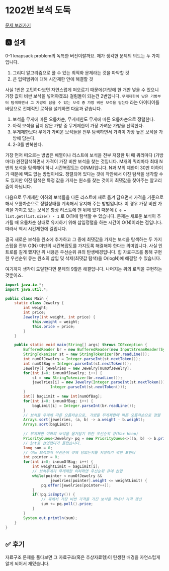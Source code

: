# 1202번 보석 도둑
[문제 보러가기](https://www.acmicpc.net/problem/1202)

## 🅰 설계
0-1 knapsack problem의 독특한 버전이랄까요. 제가 생각한 문제의 의도는 두 가지입니다.
1. 그리디 알고리즘으로 풀 수 있는 최적화 문제라는 것을 파악할 것
2. 큰 입력범위에 대해 시간제한 안에 해결할 것

사실 1번은 고민하다보면 자연스럽게 떠오르기 때문에(가방에 한 개만 넣을 수 있으니
가장 값이 비싼 보석을 넣어야겠죠) 걸림돌이 되는건 2번입니다.
`무게제한이 낮은 가방부터 탐색하면서 그 가방이 담을 수 있는 보석 중 가장 비싼 보석을
담는다` 라는 아이디어를 바탕으로 전체적인 로직을 설계하면 다음과 같습니다.

1. 보석을 무게에 따른 오름차순, 무게제한도 무게에 따른 오름차순으로 정렬한다.
2. 아직 보석을 담지 않은 가방 중 무게제한이 가장 가벼운 가방을 선택한다.
3. 무게제한보다 무게가 가벼운 보석들을 전부 탐색하면서 가격이 가장 높은 보석을 가방에 담는다.
4. 2-3를 반복한다.

가장 먼저 떠오르는 방법은 배열이나 리스트에 보석을 전부 저장한 뒤 매 쿼리마다
(가방마다) 완전탐색하면서 가격이 가장 비싼 보석을 찾는 것입니다.
M개의 쿼리마다 최대 N번의 보석을 탐색해야 하니 시간복잡도는 O(NM)입니다.
N과 M의 제한이 30만 이하이기 때문에 택도 없는 방법이네요.
정렬되어 있다는 것에 착안해서 이진 탐색을 생각할 수도 있지만 이진 탐색은 특정 값을
가지는 원소를 찾는 것이지 최댓값을 찾아주는 알고리즘이 아닙니다.

다음으로 무게제한 이하의 보석들을 다른 리스트에 새로 옮겨 담으면서 가격을 기준으로 해서
오름차순으로 정렬상태를 계속해서 유지해 주는 방법입니다. 이 경우 가장 비싼 가격을
가지고 있는 보석은 항상 리스트에 맨 뒤에 있기 때문에 `E e = list.get(list.size() - 1`
로 O(1)에 탐색할 수 있습니다. 문제는 새로운 보석이 추가될 때 오름차순 상태로 유지하기
위해 삽입정렬을 하는 시간이 O(N)이라는 점입니다. 따라서 역시 시간제한에 걸립니다.

결국 새로운 보석을 원소에 추가하고 그 중에 최댓값을 가지는 보석을 탐색하는 두 가지
스텝을 전부 O(N) 미만의 시간복잡도를 가지도록 해결해야 한다는 의미입니다.
사실 인트로를 길게 했지만 위 내용은 우선순위 큐의 탄생배경입니다. 힙 자료구조를 통해
구현한 우선순위 큐는 원소의 삽입 및 삭제(최댓값 탐색)을 O(logN)에 해결할 수 있습니다.

여기까지 생각이 도달한다면 문제의 9할은 해결입니다. 나머지는 위의 로직을 구현하는 것뿐이죠.

```java
import java.io.*;
import java.util.*;

public class Main {
    static class Jewelry {
        int weight;
        int price;
        Jewelry(int weight, int price) {
            this.weight = weight;
            this.price = price;
        }
    }

    public static void main(String[] args) throws IOException {
        BufferedReader br = new BufferedReader(new InputStreamReader(System.in));
        StringTokenizer st = new StringTokenizer(br.readLine());
        int numOfJewelry = Integer.parseInt(st.nextToken());
        int numOfBag = Integer.parseInt(st.nextToken());
        Jewelry[] jewelries = new Jewelry[numOfJewelry];
        for(int i=0; i<numOfJewelry; i++) {
            st = new StringTokenizer(br.readLine());
            jewelries[i] = new Jewelry(Integer.parseInt(st.nextToken()),
                    Integer.parseInt(st.nextToken()));
        }
        int[] bagLimit = new int[numOfBag];
        for(int i=0; i<numOfBag; i++) {
            bagLimit[i] = Integer.parseInt(br.readLine());
        }
        // 보석을 무게에 따른 오름차순으로, 가방을 무게제한에 따른 오름차순으로 정렬
        Arrays.sort(jewelries, (a, b) -> a.weight - b.weight);
        Arrays.sort(bagLimit);
        
        // 무게제한 이하의 보석을 옮겨담기 위한 우선순위 큐(Max Heap)
        PriorityQueue<Jewelry> pq = new PriorityQueue<>((a, b) -> b.price - a.price);
        // int로 선언했다가 틀렸습니다.
        long sum = 0;
        // 어느 보석까지 우선순위 큐에 담았는지를 저장하기 위한 포인터
        int pointer = 0;
        for(int i=0; i<numOfBag; i++) {
            int weightLimit = bagLimit[i];
            // 보석무게가 무게제한 이하라면 우선순위 큐에 삽입
            while(pointer < numOfJewelry &&
                    jewelries[pointer].weight <= weightLimit) {
                pq.offer(jewelries[pointer++]);
            }
            if(!pq.isEmpty()) {
                // 큐에서 가장 비싼 가격을 가진 보석을 꺼내서 가격 갱신
                sum += pq.poll().price;
            }
        }
        System.out.println(sum);
    }
}
```

## ✅ 후기
자료구조 문제를 풀다보면 그 자료구조(혹은 추상자료형)이 탄생한 배경을 자연스럽게
알게 되어서 재밌습니다.